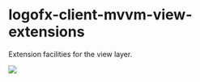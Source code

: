 # logofx-client-mvvm-view-extensions
Extension facilities for the view layer.

<img src=https://ci.appveyor.com/api/projects/status/github/logofx/logofx-client-mvvm-view-extensions>
